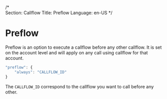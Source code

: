 /*                                                                                                                                                                                                                                                                                                 
Section: Callflow
Title: Preflow
Language: en-US
*/

# Preflow

Preflow is an option to execute a callflow before any other callflow. It is set on the account level and will apply on any call using callflow for that account.

```Javascript
"preflow": {
    "always": "CALLFLOW_ID"
}
```

The `CALLFLOW_ID` correspond to the callflow you want to call before any other.
